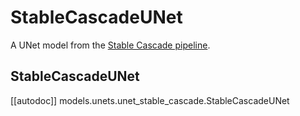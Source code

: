 <!--Copyright 2025 The HuggingFace Team. All rights reserved.

Licensed under the Apache License, Version 2.0 (the "License"); you may not use this file except in compliance with
the License. You may obtain a copy of the License at

http://www.apache.org/licenses/LICENSE-2.0

Unless required by applicable law or agreed to in writing, software distributed under the License is distributed on
an "AS IS" BASIS, WITHOUT WARRANTIES OR CONDITIONS OF ANY KIND, either express or implied. See the License for the
specific language governing permissions and limitations under the License.
-->

# StableCascadeUNet

A UNet model from the [Stable Cascade pipeline](../pipelines/stable_cascade.md).

## StableCascadeUNet

[[autodoc]] models.unets.unet_stable_cascade.StableCascadeUNet
